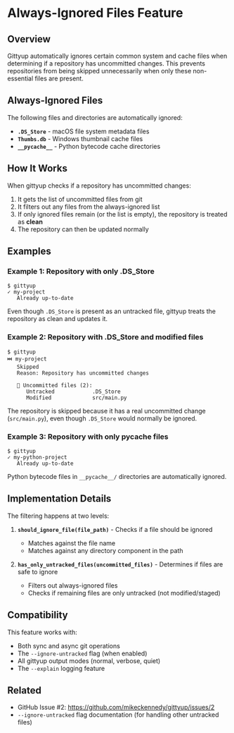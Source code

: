 # Always-Ignored Files Feature

## Overview

Gittyup automatically ignores certain common system and cache files when determining if a repository has uncommitted changes. This prevents repositories from being skipped unnecessarily when only these non-essential files are present.

## Always-Ignored Files

The following files and directories are automatically ignored:

- **`.DS_Store`** - macOS file system metadata files
- **`Thumbs.db`** - Windows thumbnail cache files
- **`__pycache__`** - Python bytecode cache directories

## How It Works

When gittyup checks if a repository has uncommitted changes:

1. It gets the list of uncommitted files from git
2. It filters out any files from the always-ignored list
3. If only ignored files remain (or the list is empty), the repository is treated as **clean**
4. The repository can then be updated normally

## Examples

### Example 1: Repository with only .DS_Store

```
$ gittyup
✓ my-project
   Already up-to-date
```

Even though `.DS_Store` is present as an untracked file, gittyup treats the repository as clean and updates it.

### Example 2: Repository with .DS_Store and modified files

```
$ gittyup
⏭️ my-project
   Skipped
   Reason: Repository has uncommitted changes
   
   📝 Uncommitted files (2):
      Untracked            .DS_Store
      Modified             src/main.py
```

The repository is skipped because it has a real uncommitted change (`src/main.py`), even though `.DS_Store` would normally be ignored.

### Example 3: Repository with only __pycache__ files

```
$ gittyup
✓ my-python-project
   Already up-to-date
```

Python bytecode files in `__pycache__/` directories are automatically ignored.

## Implementation Details

The filtering happens at two levels:

1. **`should_ignore_file(file_path)`** - Checks if a file should be ignored
   - Matches against the file name
   - Matches against any directory component in the path
   
2. **`has_only_untracked_files(uncommitted_files)`** - Determines if files are safe to ignore
   - Filters out always-ignored files
   - Checks if remaining files are only untracked (not modified/staged)

## Compatibility

This feature works with:
- Both sync and async git operations
- The `--ignore-untracked` flag (when enabled)
- All gittyup output modes (normal, verbose, quiet)
- The `--explain` logging feature

## Related

- GitHub Issue #2: https://github.com/mikeckennedy/gittyup/issues/2
- `--ignore-untracked` flag documentation (for handling other untracked files)

